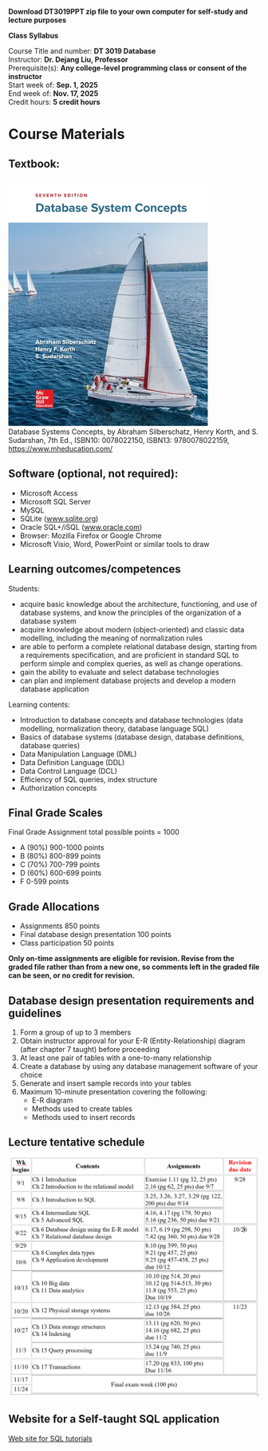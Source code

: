 **Download DT3019PPT zip file to your own computer for self-study and lecture purposes**

**Class Syllabus**
                                    
Course Title and number: 	**DT 3019 Database**\
Instructor:	**Dr. Dejang Liu, Professor**\
Prerequisite(s):	**Any college-level programming class or consent of the instructor**\
Start week of:	**Sep. 1, 2025**\
End week of:	**Nov. 17, 2025**\
Credit hours: **5 credit hours**

# Course Materials
## Textbook:
![TextBook cover image](https://github.com/biuh-dt/courses/blob/main/Database/coverPicture.png)\
Database Systems Concepts, by Abraham Silberschatz, Henry Korth, and S. Sudarshan, 7th Ed., ISBN10: 0078022150, ISBN13: 9780078022159, https://www.mheducation.com/

## Software (optional, not required):
- Microsoft Access
- Microsoft SQL Server
- MySQL
- SQLite (www.sqlite.org)
- Oracle SQL+/iSQL (www.oracle.com)
- Browser: Mozilla Firefox or Google Chrome
- Microsoft Visio, Word, PowerPoint or similar tools to draw

## Learning outcomes/competences
Students:
- acquire basic knowledge about the architecture, functioning, and use of database systems, and know the principles of the organization of a database system
- acquire knowledge about modern (object-oriented) and classic data modelling, including the meaning of normalization rules
- are able to perform a complete relational database design, starting from a requirements specification, and are proficient in standard SQL to perform simple and complex queries, as well as change operations.
- gain the ability to evaluate and select database technologies
- can plan and implement database projects and develop a modern database application

Learning contents:
- Introduction to database concepts and database technologies (data modelling, normalization theory, database language SQL)
- Basics of database systems (database design, database definitions, database queries)
- Data Manipulation Language (DML)
- Data Definition Language (DDL)
- Data Control Language (DCL)
- Efficiency of SQL queries, index structure
- Authorization concepts

## Final Grade Scales
Final Grade Assignment total possible points = 1000	
- A (90%)     900-1000 points  
- B (80%)     800-899 points  
- C (70%)     700-799 points
- D (60%)     600-699 points  
- F	    	 0-599 points
## Grade Allocations
- Assignments 850 points
- Final database design presentation 100 points
- Class participation 50 points

**Only on-time assignments are eligible for revision. Revise from the graded file rather than from a new one, so comments left in the graded file can be seen, or no credit for revision.**

## Database design presentation requirements and guidelines ##
1.	Form a group of up to 3 members
2.	Obtain instructor approval for your E-R (Entity-Relationship) diagram (after chapter 7 taught) before proceeding
3.	At least one pair of tables with a one-to-many relationship
4.	Create a database by using any database management software of your choice
5.	Generate and insert sample records into your tables
6.	Maximum 10-minute presentation covering the following:
    - E-R diagram
    - Methods used to create tables
    - Methods used to insert records

## Lecture tentative schedule
![schedule](https://github.com/biuh-dt/courses/blob/main/Database/schedule.png)

## Website for a Self-taught SQL application

[Web site for SQL tutorials](https://www.techonthenet.com/sql/index.php)

